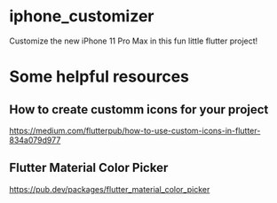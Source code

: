 # iphone_customizer

Customize the new iPhone 11 Pro Max in this fun little flutter project!

# Some helpful resources

## How to create customm icons for your project
https://medium.com/flutterpub/how-to-use-custom-icons-in-flutter-834a079d977

## Flutter Material Color Picker
https://pub.dev/packages/flutter_material_color_picker
